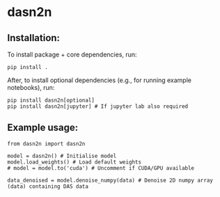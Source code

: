 # dasn2n

## Installation:

To install package + core dependencies, run:
```
pip install .
```

After, to install optional dependencies (e.g., for running example notebooks), run:
```
pip install dasn2n[optional]
pip install dasn2n[jupyter] # If jupyter lab also required
```

## Example usage:

```
from dasn2n import dasn2n

model = dasn2n() # Initialise model
model.load_weights() # Load default weights
# model = model.to('cuda') # Uncomment if CUDA/GPU available

data_denoised = model.denoise_numpy(data) # Denoise 2D numpy array (data) containing DAS data
```
